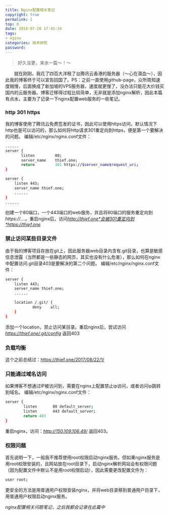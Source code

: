```yaml
---
title: Nginx配置相关笔记
copyright: true
permalink: 1
top: 0
date: 2018-07-26 17:45:34
tags:
- nginx
categories: 技术研究
password:
---
```

<blockquote class="blockquote-center">好久没更，来水一篇～！～</blockquote>
　　就在刚刚，我花了四百大洋租了台腾讯云香港的服务器（～心在滴血～），因此我的博客终于可以宣告回国了。PS：之前一直使用github-page，众所周知速度贼慢，后面换成了新加坡的VPS服务器，速度就更慢了，没办法只能花大价钱买国内的云服务器。博客迁移得过程比较简单，无非就是添加nginx解析，因此本篇有点水，主要为了记录一下nginx配置web服务的一些笔记。
<!-- more -->

### http 301 https
我的博客使用了腾讯云免费签发的证书，因此可以使用https访问，默认情况下http也是可以访问的，那么如何将http请求301重定向到https，便是第一个要解决的问题。
编辑/etc/nginx/nginx.conf文件：
```bash
......
server {
       listen         80;
       server_name    thief.one;
       return         301 https://$server_name$request_uri;
}

server {
    listen 443;
    server_name thief.one;
    ......
}
......
```
创建一个80端口，一个443端口的web服务，并且将80端口的服务重定向到*https://....*。重启nginx后，访问*http://thief.one*会被301重定向到*https://thief.one*


### 禁止访问某些目录文件
由于我的博客项目存放在git上，因此服务器web目录内含有.git目录，也算是敏感信息泄露（当然都是一些静态的网页，其实也没有什么危害），那么如何在nginx中配置访问.git目录403是要解决的第二个问题。
编辑/etc/nginx/nginx.conf文件：
```bash
server {
    listen 443;
    server_name thief.one;
    ......

    location /.git/ {
            deny    all;
    }
}
```
添加一个location，禁止访问某目录。重启nginx后，尝试访问*https://thief.one/.git/config* 返回403

### 负载均衡
这个之前总结过：https://thief.one/2017/08/22/1/

### 只能通过域名访问
如果博客不想通过IP被访问到，需要在nginx上配置禁止ip访问，或者访问ip跳转到域名。
编辑/etc/nginx/nginx.conf文件：
```bash
server {
        listen       80 default_server;
        listen       443 default_server;
        return 403
}
```
重启nginx，访问：*http://150.109.106.49/* 返回403。


### 权限问题
首先说明一下，一般我不推荐使用root权限启动nginx服务。但如果nginx服务是用root权限安装的，且网站放在root目录下，启动nginx解析网站会有权限问题（因为配置文件中默认不是用root权限启动），因此需要更改配置文件为：
```bash
user root;
```
更安全的方法是用普通用户权限安装nginx，并将web目录移到普通用户目录下，用普通用户权限启动nginx服务。


*nginx配置相关问题笔记，之后我都会记录在此篇中*








